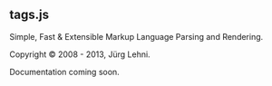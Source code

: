 ## tags.js

Simple, Fast & Extensible Markup Language Parsing and Rendering.

Copyright © 2008 - 2013, Jürg Lehni.

Documentation coming soon.
